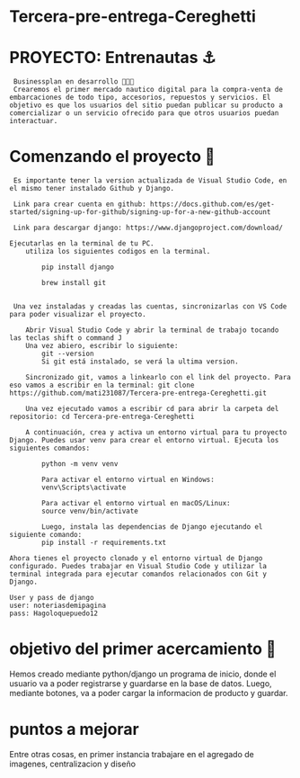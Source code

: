 # Tercera-pre-entrega-Cereghetti

# PROYECTO: Entrenautas ⚓️
     Businessplan en desarrollo 👨🏻‍💻
     Crearemos el primer mercado nautico digital para la compra-venta de embarcaciones de todo tipo, accesorios, repuestos y servicios. El objetivo es que los usuarios del sitio puedan publicar su producto a comercializar o un servicio ofrecido para que otros usuarios puedan interactuar. 

# Comenzando el proyecto 🚀
     Es importante tener la version actualizada de Visual Studio Code, en el mismo tener instalado Github y Django.

     Link para crear cuenta en github: https://docs.github.com/es/get-started/signing-up-for-github/signing-up-for-a-new-github-account

     Link para descargar django: https://www.djangoproject.com/download/

    Ejecutarlas en la terminal de tu PC.
        utiliza los siguientes codigos en la terminal.

            pip install django

            brew install git 
            

     Una vez instaladas y creadas las cuentas, sincronizarlas con VS Code para poder visualizar el proyecto.

        Abrir Visual Studio Code y abrir la terminal de trabajo tocando las teclas shift o command J
        Una vez abiero, escribir lo siguiente:
            git --version 
            Si git está instalado, se verá la ultima version.
        
        Sincronizado git, vamos a linkearlo con el link del proyecto. Para eso vamos a escribir en la terminal: git clone https://github.com/mati231087/Tercera-pre-entrega-Cereghetti.git

        Una vez ejecutado vamos a escribir cd para abrir la carpeta del repositorio: cd Tercera-pre-entrega-Cereghetti

        A continuación, crea y activa un entorno virtual para tu proyecto Django. Puedes usar venv para crear el entorno virtual. Ejecuta los siguientes comandos:

            python -m venv venv

            Para activar el entorno virtual en Windows:
            venv\Scripts\activate

            Para activar el entorno virtual en macOS/Linux:
            source venv/bin/activate

            Luego, instala las dependencias de Django ejecutando el siguiente comando:
            pip install -r requirements.txt

    Ahora tienes el proyecto clonado y el entorno virtual de Django configurado. Puedes trabajar en Visual Studio Code y utilizar la terminal integrada para ejecutar comandos relacionados con Git y Django.

    User y pass de django
    user: noteriasdemipagina
    pass: Hagoloquepuedo12


# objetivo del primer acercamiento 🎯

Hemos creado mediante python/django un programa de inicio, donde el usuario va a poder registrarse y guardarse en la base de datos. Luego, mediante botones, va a poder cargar la informacion de producto y guardar.

# puntos a mejorar

Entre otras cosas, en primer instancia trabajare en el agregado de imagenes, centralizacion y diseño


    



